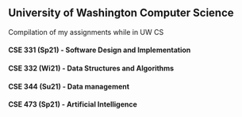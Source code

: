 ## University of Washington Computer Science
Compilation of my assignments while in UW CS

#### CSE 331 (Sp21) - Software Design and Implementation
#### CSE 332 (Wi21) - Data Structures and Algorithms
#### CSE 344 (Su21) - Data management
#### CSE 473 (Sp21) - Artificial Intelligence
